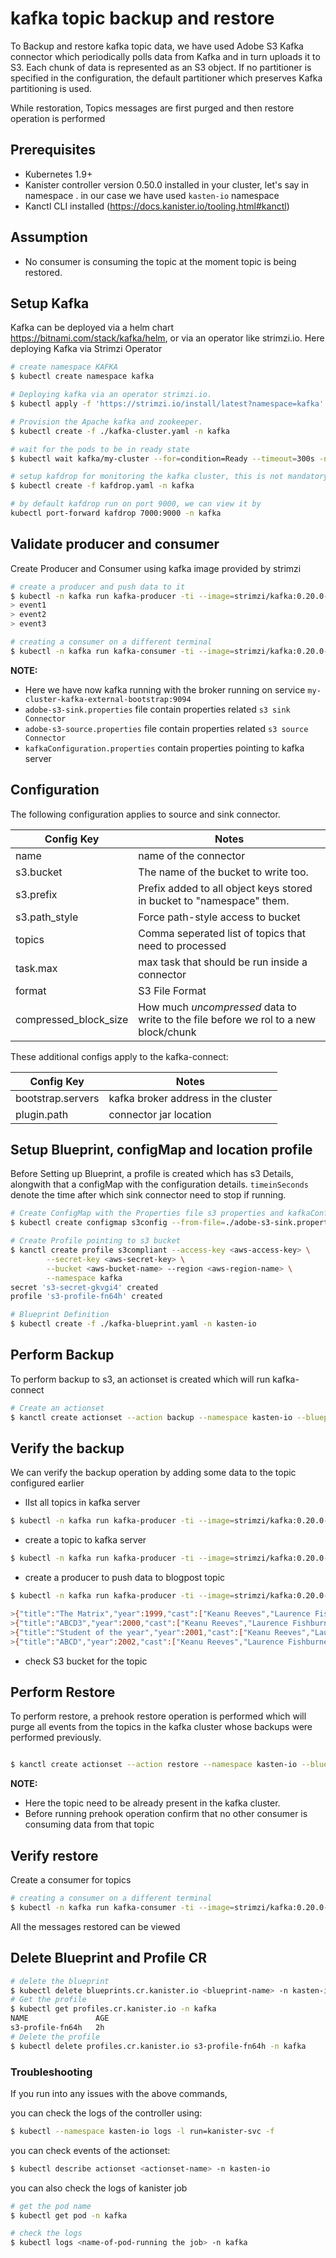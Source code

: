# kafka topic backup and restore
To Backup and restore kafka topic data, we have used Adobe S3 Kafka connector which periodically polls data from Kafka and in turn uploads it to S3. Each chunk of data is represented as an S3 object. If no partitioner is specified in the configuration, the default partitioner which preserves Kafka partitioning is used. 

While restoration, Topics messages are first purged and then restore operation is performed

## Prerequisites

* Kubernetes 1.9+
* Kanister controller version 0.50.0 installed in your cluster, let's say in namespace <kanister-operator-namespace>. in our case we have used `kasten-io` namespace
* Kanctl CLI installed (https://docs.kanister.io/tooling.html#kanctl)

## Assumption

* No consumer is consuming the topic at the moment topic is being restored.
## Setup Kafka
Kafka can be deployed via a helm chart https://bitnami.com/stack/kafka/helm, or via an operator like strimzi.io.
Here deploying Kafka via Strimzi Operator

```bash
# create namespace KAFKA
$ kubectl create namespace kafka

# Deploying kafka via an operator strimzi.io.
$ kubectl apply -f 'https://strimzi.io/install/latest?namespace=kafka' -n kafka

# Provision the Apache kafka and zookeeper.
$ kubectl create -f ./kafka-cluster.yaml -n kafka

# wait for the pods to be in ready state
$ kubectl wait kafka/my-cluster --for=condition=Ready --timeout=300s -n kafka

# setup kafdrop for monitoring the kafka cluster, this is not mandatory for the blueprint as a part of restore and backup.
$ kubectl create -f kafdrop.yaml -n kafka

# by default kafdrop run on port 9000, we can view it by
kubectl port-forward kafdrop 7000:9000 -n kafka
```

## Validate producer and consumer
Create Producer and Consumer using kafka image provided by strimzi
```bash
# create a producer and push data to it
$ kubectl -n kafka run kafka-producer -ti --image=strimzi/kafka:0.20.0-kafka-2.6.0 --rm=true --restart=Never -- bin/kafka-console-producer.sh --broker-list my-cluster-kafka-external-bootstrap:9094 --topic blogpost
> event1
> event2
> event3

# creating a consumer on a different terminal
$ kubectl -n kafka run kafka-consumer -ti --image=strimzi/kafka:0.20.0-kafka-2.6.0 --rm=true --restart=Never -- bin/kafka-console-consumer.sh --bootstrap-server my-cluster-kafka-external-bootstrap:9094 --topic my-topic --from-beginning
```

**NOTE:**
* Here we have now kafka running with the broker running on service `my-cluster-kafka-external-bootstrap:9094`
* `adobe-s3-sink.properties` file contain properties related `s3 sink Connector`
* `adobe-s3-source.properties` file contain properties related `s3 source Connector`
* `kafkaConfiguration.properties` contain properties pointing to kafka server

## Configuration

The following configuration applies to source and sink connector. 

| Config Key | Notes |
| ---------- | ----- |
| name | name of the connector |
| s3.bucket | The name of the bucket to write too. |
| s3.prefix | Prefix added to all object keys stored in bucket to "namespace" them. |
| s3.path_style | Force path-style access to bucket |
| topics | Comma seperated list of topics that need to processed |
| task.max | max task that should be run inside a connector |
| format | S3 File Format |
| compressed_block_size | How much _uncompressed_ data to write to the file before we rol to a new block/chunk |

These additional configs apply to the kafka-connect:

| Config Key | Notes |
| ---------- | ----- |
| bootstrap.servers | kafka broker address in the cluster |
| plugin.path | connector jar location |

## Setup Blueprint, configMap and location profile
Before Setting up Blueprint, a profile is created which has s3 Details, alongwith that a configMap with the configuration details. `timeinSeconds` denote the time after which sink connector need to stop if running.
```bash
# Create ConfigMap with the Properties file s3 properties and kafkaConfiguration.properties
$ kubectl create configmap s3config --from-file=./adobe-s3-sink.properties --from-file=./adobe-kafkaConfiguration.properties --from-file=./adobe-s3-source.properties --from-literal=timeinSeconds=1800 -n kafka

# Create Profile pointing to s3 bucket
$ kanctl create profile s3compliant --access-key <aws-access-key> \
        --secret-key <aws-secret-key> \
        --bucket <aws-bucket-name> --region <aws-region-name> \
        --namespace kafka
secret 's3-secret-gkvgi4' created
profile 's3-profile-fn64h' created

# Blueprint Definition
$ kubectl create -f ./kafka-blueprint.yaml -n kasten-io
```

## Perform Backup
To perform backup to s3, an actionset is created which will run kafka-connect
```bash
# Create an actionset
$ kanctl create actionset --action backup --namespace kasten-io --blueprint kafka-blueprint --profile kafka/s3-profile-fn64h --objects v1/configmaps/kafka/s3config
```
## Verify the backup
We can verify the backup operation by adding some data to the topic configured earlier

* lIst all topics in kafka server
```bash
$ kubectl -n kafka run kafka-producer -ti --image=strimzi/kafka:0.20.0-kafka-2.6.0 --rm=true --restart=Never -- bin/kafka-topics.sh --bootstrap-server=my-cluster-kafka-external-bootstrap:9094 --list
```
* create a topic to kafka server
```bash
$ kubectl -n kafka run kafka-producer -ti --image=strimzi/kafka:0.20.0-kafka-2.6.0 --rm=true --restart=Never -- bin/kafka-topics.sh --create --topic blogpost --bootstrap-server my-cluster-kafka-external-bootstrap:9094
```
* create a producer to push data to blogpost topic
```bash
$ kubectl -n kafka run kafka-producer -ti --image=strimzi/kafka:0.20.0-kafka-2.6.0 --rm=true --restart=Never -- bin/kafka-console-producer.sh --broker-list my-cluster-kafka-external-bootstrap:9094 --topic blogpost

>{"title":"The Matrix","year":1999,"cast":["Keanu Reeves","Laurence Fishburne","Carrie-Anne Moss","Hugo Weaving","Joe Pantoliano"],"genres":["Science Fiction"]}
>{"title":"ABCD3","year":2000,"cast":["Keanu Reeves","Laurence Fishburne","Carrie-Anne Moss","Hugo Weaving","Joe Pantoliano"],"genres":["Science Fiction"]}
>{"title":"Student of the year","year":2001,"cast":["Keanu Reeves","Laurence Fishburne","Carrie-Anne Moss","Hugo Weaving","Joe Pantoliano"],"genres":["Science Fiction"]}
>{"title":"ABCD","year":2002,"cast":["Keanu Reeves","Laurence Fishburne","Carrie-Anne Moss","Hugo Weaving","Joe Pantoliano"],"genres":["Science Fiction"]}
```
* check S3 bucket for the topic

## Perform Restore
To perform restore, a prehook restore operation is performed which will purge all events from the topics in the kafka cluster whose backups were performed previously.
```bash

$ kanctl create actionset --action restore --namespace kasten-io --blueprint kafka-blueprint --profile kafka/s3-profile-fn64h --objects v1/configmaps/kafka/s3config

```
**NOTE:**
* Here the topic need to be already present in the kafka cluster.
* Before running prehook operation confirm that no other consumer is consuming data from that topic

## Verify restore
Create a consumer for topics
```bash
# creating a consumer on a different terminal
$ kubectl -n kafka run kafka-consumer -ti --image=strimzi/kafka:0.20.0-kafka-2.6.0 --rm=true --restart=Never -- bin/kafka-console-consumer.sh --bootstrap-server my-cluster-kafka-external-bootstrap:9094 --topic blogpost --from-beginning
```
All the messages restored can be viewed

## Delete Blueprint and Profile CR

```bash
# delete the blueprint
$ kubectl delete blueprints.cr.kanister.io <blueprint-name> -n kasten-io
# Get the profile
$ kubectl get profiles.cr.kanister.io -n kafka
NAME               AGE
s3-profile-fn64h   2h
# Delete the profile
$ kubectl delete profiles.cr.kanister.io s3-profile-fn64h -n kafka
```

### Troubleshooting

If you run into any issues with the above commands, 

you can check the logs of the controller using:
```bash
$ kubectl --namespace kasten-io logs -l run=kanister-svc -f
```
you can check events of the actionset:
```bash
$ kubectl describe actionset <actionset-name> -n kasten-io
```
you can also check the logs of kanister job
```bash
# get the pod name  
$ kubectl get pod -n kafka

# check the logs 
$ kubectl logs <name-of-pod-running the job> -n kafka 
```
